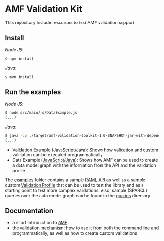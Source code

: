 # AMF Validation Kit

This repository include resources to test AMF validation support

## Install

*Node JS*:
```sh
$ npm install
```

*Java*:
```sh
$ mvn install
```

## Run the examples

*Node JS*:
```sh
$ node src/main/js/DataExample.js
(...)
```

*Java*:
```sh
$ java -cp ./target/amf-validation-toolkit-1.0-SNAPSHOT-jar-with-dependencies.jar com.mulesoft.amf.examples.ValidationExample
(...)
```

- Validation Example ([JavaScript](src/main/js/ValidationExample.js)/[Java](src/main/java/com/mulesoft/amf/examples/ValidationExample.java)): Shows how validation and custom validation can be executed programmatically
- Data Example ([JavaScript](src/main/js/DataExample.js)/[Java](src/main/java/com/mulesoft/amf/examples/DataExample.java)): Shows how AMF can be used to create a data model graph with the information from the API and the validation profile

The [examples](examples) folder contains a sample [RAML API](examples/api.raml) as well as a sample custom [Validation Profile](examples/profile.raml) that can be used to test the library and as a starting point to test more complex validations. Also, sample (SPARQL) queries over the data model graph can be found in the [queries](queries) directory.

## Documentation

- a short introduction to [AMF](documentation/amf_intro.pdf)
- the [validation mechanism](documentation/validation.md): how to use it from both the command line and programmatically, as well as how to create custom validations